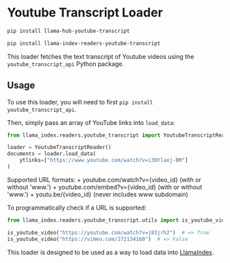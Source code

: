 # Youtube Transcript Loader

```bash
pip install llama-hub-youtube-transcript

pip install llama-index-readers-youtube-transcript
```

This loader fetches the text transcript of Youtube videos using the `youtube_transcript_api` Python package.

## Usage

To use this loader, you will need to first `pip install youtube_transcript_api`.

Then, simply pass an array of YouTube links into `load_data`:

```python
from llama_index.readers.youtube_transcript import YoutubeTranscriptReader

loader = YoutubeTranscriptReader()
documents = loader.load_data(
    ytlinks=["https://www.youtube.com/watch?v=i3OYlaoj-BM"]
)
```

Supported URL formats: + youtube.com/watch?v={video_id} (with or without 'www.') + youtube.com/embed?v={video_id} (with or without 'www.') + youtu.be/{video_id} (never includes www subdomain)

To programmatically check if a URL is supported:

```python
from llama_index.readers.youtube_transcript.utils import is_youtube_video

is_youtube_video("https://youtube.com/watch?v=j83jrh2")  # => True
is_youtube_video("https://vimeo.com/272134160")  # => False
```

This loader is designed to be used as a way to load data into [LlamaIndex](https://github.com/run-llama/llama_index/).
